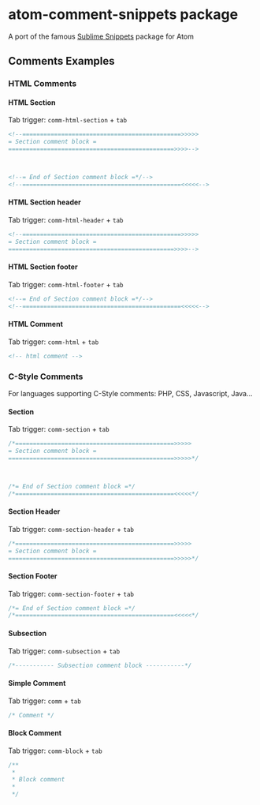 # atom-comment-snippets package

A port of the famous [Sublime Snippets](https://github.com/hachesilva/Comment-Snippets) package for Atom

## Comments Examples

### HTML Comments

#### HTML Section

Tab trigger: `comm-html-section` + `tab`

```html
<!--=============================================>>>>>
= Section comment block =
===============================================>>>>-->



<!--= End of Section comment block =*/-->
<!--=============================================<<<<<-->
```

#### HTML Section header

Tab trigger: `comm-html-header` + `tab`

```html
<!--=============================================>>>>>
= Section comment block =
===============================================>>>>-->
```

#### HTML Section footer

Tab trigger: `comm-html-footer` + `tab`

```html
<!--= End of Section comment block =*/-->
<!--=============================================<<<<<-->
```

#### HTML Comment

Tab trigger: `comm-html` + `tab`

```html
<!-- html comment -->
```

### C-Style Comments

For languages supporting C-Style comments: PHP, CSS, Javascript, Java...

#### Section

Tab trigger: `comm-section` + `tab`


```js
/*=============================================>>>>>
= Section comment block =
===============================================>>>>>*/



/*= End of Section comment block =*/
/*=============================================<<<<<*/
```

#### Section Header

Tab trigger: `comm-section-header` + `tab`

```js
/*=============================================>>>>>
= Section comment block =
===============================================>>>>>*/
```

#### Section Footer

Tab trigger: `comm-section-footer` + `tab`

```css
/*= End of Section comment block =*/
/*=============================================<<<<<*/
```

#### Subsection

Tab trigger: `comm-subsection` + `tab`

```css
/*----------- Subsection comment block -----------*/
```


#### Simple Comment

Tab trigger: `comm` + `tab`

```css
/* Comment */
```

#### Block Comment

Tab trigger: `comm-block` + `tab`

```css
/**
 *
 * Block comment
 *
 */
```
